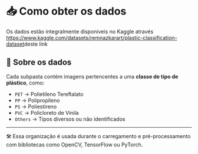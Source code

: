 
# 📥 Como obter os dados

Os dados estão integralmente disponíveis no Kaggle através <https://www.kaggle.com/datasets/remnazkarart/plastic-classification-dataset>deste link</a>

## 📸 Sobre os dados

Cada subpasta contém imagens pertencentes a uma **classe de tipo de plástico**, como:

- `PET` → Polietileno Tereftalato
- `PP` → Polipropileno
- `PS` → Poliestireno
- `PVC` → Policloreto de Vinila
- `Others` → Tipos diversos ou não identificados

---

🛠️ Essa organização é usada durante o carregamento e pré-processamento com bibliotecas como OpenCV, TensorFlow ou PyTorch.
